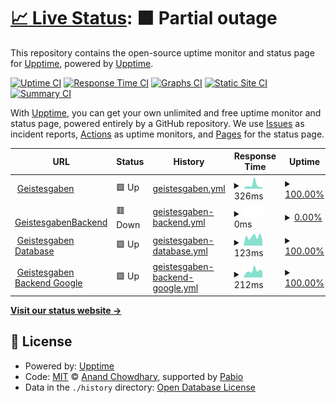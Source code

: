 # [📈 Live Status](https://demo.upptime.js.org): <!--live status--> **🟧 Partial outage**

This repository contains the open-source uptime monitor and status page for [Upptime](https://upptime.js.org), powered by [Upptime](https://github.com/upptime/upptime).

[![Uptime CI](https://github.com/tolobis/serviceUptime/workflows/Uptime%20CI/badge.svg)](https://github.com/tolobis/serviceUptime/actions?query=workflow%3A%22Uptime+CI%22)
[![Response Time CI](https://github.com/tolobis/serviceUptime/workflows/Response%20Time%20CI/badge.svg)](https://github.com/tolobis/serviceUptime/actions?query=workflow%3A%22Response+Time+CI%22)
[![Graphs CI](https://github.com/tolobis/serviceUptime/workflows/Graphs%20CI/badge.svg)](https://github.com/tolobis/serviceUptime/actions?query=workflow%3A%22Graphs+CI%22)
[![Static Site CI](https://github.com/tolobis/serviceUptime/workflows/Static%20Site%20CI/badge.svg)](https://github.com/tolobis/serviceUptime/actions?query=workflow%3A%22Static+Site+CI%22)
[![Summary CI](https://github.com/tolobis/serviceUptime/workflows/Summary%20CI/badge.svg)](https://github.com/tolobis/serviceUptime/actions?query=workflow%3A%22Summary+CI%22)

With [Upptime](https://upptime.js.org), you can get your own unlimited and free uptime monitor and status page, powered entirely by a GitHub repository. We use [Issues](https://github.com/upptime/upptime/issues) as incident reports, [Actions](https://github.com/tolobis/serviceUptime/actions) as uptime monitors, and [Pages](https://demo.upptime.js.org) for the status page.

<!--start: status pages-->
<!-- This summary is generated by Upptime (https://github.com/upptime/upptime) -->
<!-- Do not edit this manually, your changes will be overwritten -->
<!-- prettier-ignore -->
| URL | Status | History | Response Time | Uptime |
| --- | ------ | ------- | ------------- | ------ |
| <img alt="" src="https://icons.duckduckgo.com/ip3/geistes-gaben.de.ico" height="13"> [Geistesgaben](https://geistes-gaben.de) | 🟩 Up | [geistesgaben.yml](https://github.com/tolobis/serviceUptime/commits/HEAD/history/geistesgaben.yml) | <details><summary><img alt="Response time graph" src="./graphs/geistesgaben/response-time-week.png" height="20"> 326ms</summary><br><a href="https://tolobis.github.io/serviceUptime/history/geistesgaben"><img alt="Response time 196" src="https://img.shields.io/endpoint?url=https%3A%2F%2Fraw.githubusercontent.com%2Ftolobis%2FserviceUptime%2FHEAD%2Fapi%2Fgeistesgaben%2Fresponse-time.json"></a><br><a href="https://tolobis.github.io/serviceUptime/history/geistesgaben"><img alt="24-hour response time 146" src="https://img.shields.io/endpoint?url=https%3A%2F%2Fraw.githubusercontent.com%2Ftolobis%2FserviceUptime%2FHEAD%2Fapi%2Fgeistesgaben%2Fresponse-time-day.json"></a><br><a href="https://tolobis.github.io/serviceUptime/history/geistesgaben"><img alt="7-day response time 326" src="https://img.shields.io/endpoint?url=https%3A%2F%2Fraw.githubusercontent.com%2Ftolobis%2FserviceUptime%2FHEAD%2Fapi%2Fgeistesgaben%2Fresponse-time-week.json"></a><br><a href="https://tolobis.github.io/serviceUptime/history/geistesgaben"><img alt="30-day response time 223" src="https://img.shields.io/endpoint?url=https%3A%2F%2Fraw.githubusercontent.com%2Ftolobis%2FserviceUptime%2FHEAD%2Fapi%2Fgeistesgaben%2Fresponse-time-month.json"></a><br><a href="https://tolobis.github.io/serviceUptime/history/geistesgaben"><img alt="1-year response time 196" src="https://img.shields.io/endpoint?url=https%3A%2F%2Fraw.githubusercontent.com%2Ftolobis%2FserviceUptime%2FHEAD%2Fapi%2Fgeistesgaben%2Fresponse-time-year.json"></a></details> | <details><summary><a href="https://tolobis.github.io/serviceUptime/history/geistesgaben">100.00%</a></summary><a href="https://tolobis.github.io/serviceUptime/history/geistesgaben"><img alt="All-time uptime 100.00%" src="https://img.shields.io/endpoint?url=https%3A%2F%2Fraw.githubusercontent.com%2Ftolobis%2FserviceUptime%2FHEAD%2Fapi%2Fgeistesgaben%2Fuptime.json"></a><br><a href="https://tolobis.github.io/serviceUptime/history/geistesgaben"><img alt="24-hour uptime 100.00%" src="https://img.shields.io/endpoint?url=https%3A%2F%2Fraw.githubusercontent.com%2Ftolobis%2FserviceUptime%2FHEAD%2Fapi%2Fgeistesgaben%2Fuptime-day.json"></a><br><a href="https://tolobis.github.io/serviceUptime/history/geistesgaben"><img alt="7-day uptime 100.00%" src="https://img.shields.io/endpoint?url=https%3A%2F%2Fraw.githubusercontent.com%2Ftolobis%2FserviceUptime%2FHEAD%2Fapi%2Fgeistesgaben%2Fuptime-week.json"></a><br><a href="https://tolobis.github.io/serviceUptime/history/geistesgaben"><img alt="30-day uptime 100.00%" src="https://img.shields.io/endpoint?url=https%3A%2F%2Fraw.githubusercontent.com%2Ftolobis%2FserviceUptime%2FHEAD%2Fapi%2Fgeistesgaben%2Fuptime-month.json"></a><br><a href="https://tolobis.github.io/serviceUptime/history/geistesgaben"><img alt="1-year uptime 100.00%" src="https://img.shields.io/endpoint?url=https%3A%2F%2Fraw.githubusercontent.com%2Ftolobis%2FserviceUptime%2FHEAD%2Fapi%2Fgeistesgaben%2Fuptime-year.json"></a></details>
| <img alt="" src="https://icons.duckduckgo.com/ip3/backend.geistes-gaben.de.ico" height="13"> [GeistesgabenBackend](https://backend.geistes-gaben.de) | 🟥 Down | [geistesgaben-backend.yml](https://github.com/tolobis/serviceUptime/commits/HEAD/history/geistesgaben-backend.yml) | <details><summary><img alt="Response time graph" src="./graphs/geistesgaben-backend/response-time-week.png" height="20"> 0ms</summary><br><a href="https://tolobis.github.io/serviceUptime/history/geistesgaben-backend"><img alt="Response time 501" src="https://img.shields.io/endpoint?url=https%3A%2F%2Fraw.githubusercontent.com%2Ftolobis%2FserviceUptime%2FHEAD%2Fapi%2Fgeistesgaben-backend%2Fresponse-time.json"></a><br><a href="https://tolobis.github.io/serviceUptime/history/geistesgaben-backend"><img alt="24-hour response time 0" src="https://img.shields.io/endpoint?url=https%3A%2F%2Fraw.githubusercontent.com%2Ftolobis%2FserviceUptime%2FHEAD%2Fapi%2Fgeistesgaben-backend%2Fresponse-time-day.json"></a><br><a href="https://tolobis.github.io/serviceUptime/history/geistesgaben-backend"><img alt="7-day response time 0" src="https://img.shields.io/endpoint?url=https%3A%2F%2Fraw.githubusercontent.com%2Ftolobis%2FserviceUptime%2FHEAD%2Fapi%2Fgeistesgaben-backend%2Fresponse-time-week.json"></a><br><a href="https://tolobis.github.io/serviceUptime/history/geistesgaben-backend"><img alt="30-day response time 500" src="https://img.shields.io/endpoint?url=https%3A%2F%2Fraw.githubusercontent.com%2Ftolobis%2FserviceUptime%2FHEAD%2Fapi%2Fgeistesgaben-backend%2Fresponse-time-month.json"></a><br><a href="https://tolobis.github.io/serviceUptime/history/geistesgaben-backend"><img alt="1-year response time 501" src="https://img.shields.io/endpoint?url=https%3A%2F%2Fraw.githubusercontent.com%2Ftolobis%2FserviceUptime%2FHEAD%2Fapi%2Fgeistesgaben-backend%2Fresponse-time-year.json"></a></details> | <details><summary><a href="https://tolobis.github.io/serviceUptime/history/geistesgaben-backend">0.00%</a></summary><a href="https://tolobis.github.io/serviceUptime/history/geistesgaben-backend"><img alt="All-time uptime 86.70%" src="https://img.shields.io/endpoint?url=https%3A%2F%2Fraw.githubusercontent.com%2Ftolobis%2FserviceUptime%2FHEAD%2Fapi%2Fgeistesgaben-backend%2Fuptime.json"></a><br><a href="https://tolobis.github.io/serviceUptime/history/geistesgaben-backend"><img alt="24-hour uptime 0.00%" src="https://img.shields.io/endpoint?url=https%3A%2F%2Fraw.githubusercontent.com%2Ftolobis%2FserviceUptime%2FHEAD%2Fapi%2Fgeistesgaben-backend%2Fuptime-day.json"></a><br><a href="https://tolobis.github.io/serviceUptime/history/geistesgaben-backend"><img alt="7-day uptime 0.00%" src="https://img.shields.io/endpoint?url=https%3A%2F%2Fraw.githubusercontent.com%2Ftolobis%2FserviceUptime%2FHEAD%2Fapi%2Fgeistesgaben-backend%2Fuptime-week.json"></a><br><a href="https://tolobis.github.io/serviceUptime/history/geistesgaben-backend"><img alt="30-day uptime 58.81%" src="https://img.shields.io/endpoint?url=https%3A%2F%2Fraw.githubusercontent.com%2Ftolobis%2FserviceUptime%2FHEAD%2Fapi%2Fgeistesgaben-backend%2Fuptime-month.json"></a><br><a href="https://tolobis.github.io/serviceUptime/history/geistesgaben-backend"><img alt="1-year uptime 86.70%" src="https://img.shields.io/endpoint?url=https%3A%2F%2Fraw.githubusercontent.com%2Ftolobis%2FserviceUptime%2FHEAD%2Fapi%2Fgeistesgaben-backend%2Fuptime-year.json"></a></details>
| <img alt="" src="https://icons.duckduckgo.com/ip3/pniujixkkkqyqwowjmwi.supabase.co.ico" height="13"> [Geistesgaben Database](https://pniujixkkkqyqwowjmwi.supabase.co/rest/v1) | 🟩 Up | [geistesgaben-database.yml](https://github.com/tolobis/serviceUptime/commits/HEAD/history/geistesgaben-database.yml) | <details><summary><img alt="Response time graph" src="./graphs/geistesgaben-database/response-time-week.png" height="20"> 123ms</summary><br><a href="https://tolobis.github.io/serviceUptime/history/geistesgaben-database"><img alt="Response time 181" src="https://img.shields.io/endpoint?url=https%3A%2F%2Fraw.githubusercontent.com%2Ftolobis%2FserviceUptime%2FHEAD%2Fapi%2Fgeistesgaben-database%2Fresponse-time.json"></a><br><a href="https://tolobis.github.io/serviceUptime/history/geistesgaben-database"><img alt="24-hour response time 84" src="https://img.shields.io/endpoint?url=https%3A%2F%2Fraw.githubusercontent.com%2Ftolobis%2FserviceUptime%2FHEAD%2Fapi%2Fgeistesgaben-database%2Fresponse-time-day.json"></a><br><a href="https://tolobis.github.io/serviceUptime/history/geistesgaben-database"><img alt="7-day response time 123" src="https://img.shields.io/endpoint?url=https%3A%2F%2Fraw.githubusercontent.com%2Ftolobis%2FserviceUptime%2FHEAD%2Fapi%2Fgeistesgaben-database%2Fresponse-time-week.json"></a><br><a href="https://tolobis.github.io/serviceUptime/history/geistesgaben-database"><img alt="30-day response time 129" src="https://img.shields.io/endpoint?url=https%3A%2F%2Fraw.githubusercontent.com%2Ftolobis%2FserviceUptime%2FHEAD%2Fapi%2Fgeistesgaben-database%2Fresponse-time-month.json"></a><br><a href="https://tolobis.github.io/serviceUptime/history/geistesgaben-database"><img alt="1-year response time 181" src="https://img.shields.io/endpoint?url=https%3A%2F%2Fraw.githubusercontent.com%2Ftolobis%2FserviceUptime%2FHEAD%2Fapi%2Fgeistesgaben-database%2Fresponse-time-year.json"></a></details> | <details><summary><a href="https://tolobis.github.io/serviceUptime/history/geistesgaben-database">100.00%</a></summary><a href="https://tolobis.github.io/serviceUptime/history/geistesgaben-database"><img alt="All-time uptime 99.98%" src="https://img.shields.io/endpoint?url=https%3A%2F%2Fraw.githubusercontent.com%2Ftolobis%2FserviceUptime%2FHEAD%2Fapi%2Fgeistesgaben-database%2Fuptime.json"></a><br><a href="https://tolobis.github.io/serviceUptime/history/geistesgaben-database"><img alt="24-hour uptime 100.00%" src="https://img.shields.io/endpoint?url=https%3A%2F%2Fraw.githubusercontent.com%2Ftolobis%2FserviceUptime%2FHEAD%2Fapi%2Fgeistesgaben-database%2Fuptime-day.json"></a><br><a href="https://tolobis.github.io/serviceUptime/history/geistesgaben-database"><img alt="7-day uptime 100.00%" src="https://img.shields.io/endpoint?url=https%3A%2F%2Fraw.githubusercontent.com%2Ftolobis%2FserviceUptime%2FHEAD%2Fapi%2Fgeistesgaben-database%2Fuptime-week.json"></a><br><a href="https://tolobis.github.io/serviceUptime/history/geistesgaben-database"><img alt="30-day uptime 100.00%" src="https://img.shields.io/endpoint?url=https%3A%2F%2Fraw.githubusercontent.com%2Ftolobis%2FserviceUptime%2FHEAD%2Fapi%2Fgeistesgaben-database%2Fuptime-month.json"></a><br><a href="https://tolobis.github.io/serviceUptime/history/geistesgaben-database"><img alt="1-year uptime 99.98%" src="https://img.shields.io/endpoint?url=https%3A%2F%2Fraw.githubusercontent.com%2Ftolobis%2FserviceUptime%2FHEAD%2Fapi%2Fgeistesgaben-database%2Fuptime-year.json"></a></details>
| <img alt="" src="https://icons.duckduckgo.com/ip3/geistesgabenbackend-372300671037.europe-west1.run.app.ico" height="13"> [Geistesgaben Backend Google](https://geistesgabenbackend-372300671037.europe-west1.run.app) | 🟩 Up | [geistesgaben-backend-google.yml](https://github.com/tolobis/serviceUptime/commits/HEAD/history/geistesgaben-backend-google.yml) | <details><summary><img alt="Response time graph" src="./graphs/geistesgaben-backend-google/response-time-week.png" height="20"> 212ms</summary><br><a href="https://tolobis.github.io/serviceUptime/history/geistesgaben-backend-google"><img alt="Response time 190" src="https://img.shields.io/endpoint?url=https%3A%2F%2Fraw.githubusercontent.com%2Ftolobis%2FserviceUptime%2FHEAD%2Fapi%2Fgeistesgaben-backend-google%2Fresponse-time.json"></a><br><a href="https://tolobis.github.io/serviceUptime/history/geistesgaben-backend-google"><img alt="24-hour response time 197" src="https://img.shields.io/endpoint?url=https%3A%2F%2Fraw.githubusercontent.com%2Ftolobis%2FserviceUptime%2FHEAD%2Fapi%2Fgeistesgaben-backend-google%2Fresponse-time-day.json"></a><br><a href="https://tolobis.github.io/serviceUptime/history/geistesgaben-backend-google"><img alt="7-day response time 212" src="https://img.shields.io/endpoint?url=https%3A%2F%2Fraw.githubusercontent.com%2Ftolobis%2FserviceUptime%2FHEAD%2Fapi%2Fgeistesgaben-backend-google%2Fresponse-time-week.json"></a><br><a href="https://tolobis.github.io/serviceUptime/history/geistesgaben-backend-google"><img alt="30-day response time 190" src="https://img.shields.io/endpoint?url=https%3A%2F%2Fraw.githubusercontent.com%2Ftolobis%2FserviceUptime%2FHEAD%2Fapi%2Fgeistesgaben-backend-google%2Fresponse-time-month.json"></a><br><a href="https://tolobis.github.io/serviceUptime/history/geistesgaben-backend-google"><img alt="1-year response time 190" src="https://img.shields.io/endpoint?url=https%3A%2F%2Fraw.githubusercontent.com%2Ftolobis%2FserviceUptime%2FHEAD%2Fapi%2Fgeistesgaben-backend-google%2Fresponse-time-year.json"></a></details> | <details><summary><a href="https://tolobis.github.io/serviceUptime/history/geistesgaben-backend-google">100.00%</a></summary><a href="https://tolobis.github.io/serviceUptime/history/geistesgaben-backend-google"><img alt="All-time uptime 100.00%" src="https://img.shields.io/endpoint?url=https%3A%2F%2Fraw.githubusercontent.com%2Ftolobis%2FserviceUptime%2FHEAD%2Fapi%2Fgeistesgaben-backend-google%2Fuptime.json"></a><br><a href="https://tolobis.github.io/serviceUptime/history/geistesgaben-backend-google"><img alt="24-hour uptime 100.00%" src="https://img.shields.io/endpoint?url=https%3A%2F%2Fraw.githubusercontent.com%2Ftolobis%2FserviceUptime%2FHEAD%2Fapi%2Fgeistesgaben-backend-google%2Fuptime-day.json"></a><br><a href="https://tolobis.github.io/serviceUptime/history/geistesgaben-backend-google"><img alt="7-day uptime 100.00%" src="https://img.shields.io/endpoint?url=https%3A%2F%2Fraw.githubusercontent.com%2Ftolobis%2FserviceUptime%2FHEAD%2Fapi%2Fgeistesgaben-backend-google%2Fuptime-week.json"></a><br><a href="https://tolobis.github.io/serviceUptime/history/geistesgaben-backend-google"><img alt="30-day uptime 100.00%" src="https://img.shields.io/endpoint?url=https%3A%2F%2Fraw.githubusercontent.com%2Ftolobis%2FserviceUptime%2FHEAD%2Fapi%2Fgeistesgaben-backend-google%2Fuptime-month.json"></a><br><a href="https://tolobis.github.io/serviceUptime/history/geistesgaben-backend-google"><img alt="1-year uptime 100.00%" src="https://img.shields.io/endpoint?url=https%3A%2F%2Fraw.githubusercontent.com%2Ftolobis%2FserviceUptime%2FHEAD%2Fapi%2Fgeistesgaben-backend-google%2Fuptime-year.json"></a></details>

<!--end: status pages-->

[**Visit our status website →**](https://demo.upptime.js.org)

## 📄 License

- Powered by: [Upptime](https://github.com/upptime/upptime)
- Code: [MIT](./LICENSE) © [Anand Chowdhary](https://anandchowdhary.com), supported by [Pabio](https://pabio.com)
- Data in the `./history` directory: [Open Database License](https://opendatacommons.org/licenses/odbl/1-0/)
